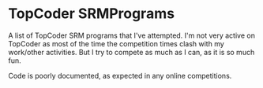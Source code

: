 TopCoder SRMPrograms
===========

A list of TopCoder SRM programs that I've attempted. I'm not very active on TopCoder as most of the time the competition times clash with my work/other activities. But I try to compete as much as I can, as it is so much fun.

Code is poorly documented, as expected in any online competitions.
